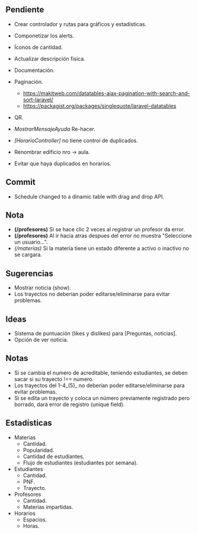 ## **Pendiente**

-   Crear controlador y rutas para gráficos y estadísticas.
-   Componetizar los alerts.
-   Íconos de cantidad.

-   Actualizar descripción fisica.
-   Documentación.

-   Paginación.
    -   https://makitweb.com/datatables-ajax-pagination-with-search-and-sort-laravel/
    -   https://packagist.org/packages/singlequote/laravel-datatables
-   QR.
-   _MostrarMensajeAyuda_ Re-hacer.
-   _[HorarioController]_ no tiene control de duplicados.
-   Renombrar edificio nro -> aula.
-   Evitar que haya duplicados en horarios.

## **Commit**
- Schedule changed to a dinamic table with drag and drop API.

## **Nota**

-   __(/profesores)__ Si se hace clic 2 veces al registrar un profesor da error.
-   __(/profesores)__ Al ir hacia atras despues del error no muestra "Seleccione un usuario...".
-   _(/materias)_ Si la materia tiene un estado diferente a activo o inactivo no se cargara.

## **Sugerencias**

-   Mostrar noticia (show).
-   Los trayectos no deberían poder editarse/eliminarse para evitar problemas.

## **Ideas**

-   Sistema de puntuación (likes y dislikes) para [Preguntas, noticias].
-   Opción de ver noticia.

## **Notas**

-   Si se cambia el numero de acreditable, teniendo estudiantes, se deben sacar si su trayecto !== numero.
-   Los trayectos del 1-4_(5)_ no deberían poder editarse/eliminarse para evitar problemas.
-   Si se edita un trayecto y coloca un número previamente registrado pero borrado, dará error de registro (unique field).

## **Estadísticas**

-   Materias
    -   Cantidad.
    -   Popularidad.
    -   Cantidad de estudiantes.
    -   Flujo de estudiantes (estudiantes por semana).
-   Estudiantes
    -   Cantidad.
    -   PNF.
    -   Trayecto.
-   Profesores
    -   Cantidad.
    -   Materias impartidas.
-   Horarios
    -   Espacios.
    -   Horas.
